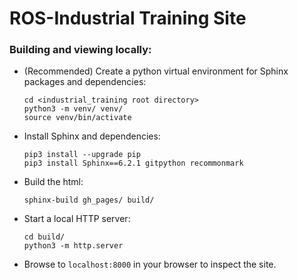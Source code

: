 # ROS-Industrial Training Site

### Building and viewing locally:

- (Recommended) Create a python virtual environment for Sphinx packages and dependencies:

    ```
    cd <industrial_training root directory>
    python3 -m venv/ venv/
    source venv/bin/activate
    ```

- Install Sphinx and dependencies:
    ```
    pip3 install --upgrade pip
    pip3 install Sphinx==6.2.1 gitpython recommonmark
    ```

- Build the html:
    ```
    sphinx-build gh_pages/ build/
    ```

- Start a local HTTP server:
    ```
    cd build/
    python3 -m http.server
    ```

- Browse to `localhost:8000` in your browser to inspect the site.
